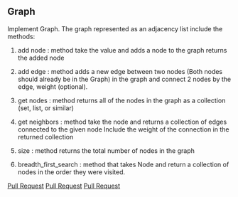
## Graph
Implement Graph. The graph represented as an adjacency list
include the methods:

1. add node : method take the value and adds a node to the graph returns the added node

2. add edge : method adds a new edge between two nodes (Both nodes should already be in the Graph) in the graph and connect 2 nodes by the edge, weight (optional).

3. get nodes : method returns all of the nodes in the graph as a collection (set, list, or similar)

4. get neighbors : method take the node and returns a collection of edges connected to the given node
Include the weight of the connection in the returned collection

5. size : method returns the total number of nodes in the graph

6. breadth_first_search : method that takes Node and return a collection of nodes in the order they were visited.


[Pull Request](https://github.com/Rawan199812/401-data-structure/pull/19)
[Pull Request](https://github.com/Rawan199812/401-data-structure/pull/20)
[Pull Request](https://github.com/Rawan199812/401-data-structure/pull/21)